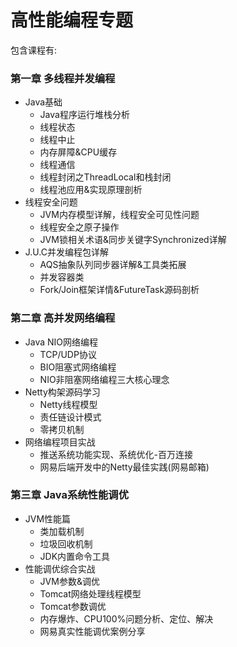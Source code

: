 # 高性能编程专题

包含课程有:

### 第一章 多线程并发编程

* Java基础
  * Java程序运行堆栈分析
  * 线程状态
  * 线程中止
  * 内存屏障&CPU缓存
  * 线程通信
  * 线程封闭之ThreadLocal和栈封闭
  * 线程池应用&实现原理剖析
* 线程安全问题
  * JVM内存模型详解，线程安全可见性问题
  * 线程安全之原子操作
  * JVM锁相关术语&同步关键字Synchronized详解
* J.U.C并发编程包详解
  * AQS抽象队列同步器详解&工具类拓展
  * 并发容器类
  * Fork/Join框架详情&FutureTask源码剖析

### 第二章 高并发网络编程

* Java NIO网络编程
  * TCP/UDP协议
  * BIO阻塞式网络编程
  * NIO非阻塞网络编程三大核心理念
* Netty构架源码学习
  * Netty线程模型
  * 责任链设计模式
  * 零拷贝机制
* 网络编程项目实战
  * 推送系统功能实现、系统优化-百万连接
  * 网易后端开发中的Netty最佳实践\(网易邮箱\)

### 第三章 Java系统性能调优

* JVM性能篇
  * 类加载机制
  * 垃圾回收机制
  * JDK内置命令工具
* 性能调优综合实战
  * JVM参数&调优
  * Tomcat网络处理线程模型
  * Tomcat参数调优
  * 内存爆炸、CPU100%问题分析、定位、解决
  * 网易真实性能调优案例分享



